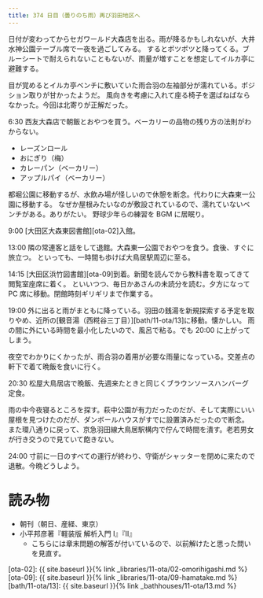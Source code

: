 ```yaml
---
title: 374 日目（曇りのち雨）再び羽田地区へ
---
```


日付が変わってからセガワールド大森店を出る。雨が降るかもしれないが、大井水神公園テーブル席で一夜を過ごしてみる。
するとポツポツと降ってくる。ブルーシートで耐えられないこともないが、雨量が増すことを想定してイルカ亭に避難する。

目が覚めるとイルカ亭ベンチに敷いていた雨合羽の左袖部分が濡れている。ポジション取りが甘かったようだ。
風向きを考慮に入れて座る椅子を選ばねばならなかった。今回は北寄りが正解だった。

6:30 西友大森店で朝飯とおやつを買う。ベーカリーの品物の残り方の法則がわからない。
* レーズンロール
* おにぎり（梅）
* カレーパン（ベーカリー）
* アップルパイ（ベーカリー）

都堀公園に移動するが、水飲み場が怪しいので休憩を断念。代わりに大森東一公園に移動する。
なぜか屋根みたいなのが敷設されているので、濡れていないベンチがある。ありがたい。
野球少年らの練習を BGM に居眠り。

9:00 [大田区大森東図書館][ota-02]入館。

13:00 隣の常連客と話をして退館。大森東一公園でおやつを食う。食後、すぐに旅立つ。
といっても、一時間も歩けば大鳥居駅周辺に至る。

14:15 [大田区浜竹図書館][ota-09]到着。新聞を読んでから教科書を取ってきて閲覧室座席に着く。
といいつつ、毎日かあさんの未読分を読む。夕方になって PC 席に移動。閉館時刻ギリギリまで作業する。

19:00 外に出ると雨がまともに降っている。羽田の銭湯を新規探索する予定を取りやめ、近所の[観音湯（西糀谷三丁目）][bath/11-ota/13]に移動。懐かしい。
雨の間に外にいる時間を最小化したいので、風呂で粘る。でも 20:00 に上がってしまう。

夜空でわかりにくかったが、雨合羽の着用が必要な雨量になっている。交差点の軒下で着て晩飯を食いに行く。

20:30 松屋大鳥居店で晩飯、先週来たときと同じくブラウンソースハンバーグ定食。

雨の中今夜寝るところを探す。萩中公園が有力だったのだが、そして実際にいい屋根を見つけたのだが、ダンボールハウスがすでに設置済みだったので断念。
また環八通りに戻って、京急羽田線大鳥居駅構内で佇んで時間を潰す。老若男女が行き交うので見ていて飽きない。

24:00 寸前に一日のすべての運行が終わり、守衛がシャッターを閉めに来たので退散。今晩どうしよう。

# 読み物

* 朝刊（朝日、産経、東京）
* 小平邦彦著『軽装版 解析入門 I』『II』
  * こちらには章末問題の解答が付いているので、以前解けたと思った問いを見直す。

[ota-02]: {{ site.baseurl }}{% link _libraries/11-ota/02-omorihigashi.md %}
[ota-09]: {{ site.baseurl }}{% link _libraries/11-ota/09-hamatake.md %}
[bath/11-ota/13]: {{ site.baseurl }}{% link _bathhouses/11-ota/13.md %}
